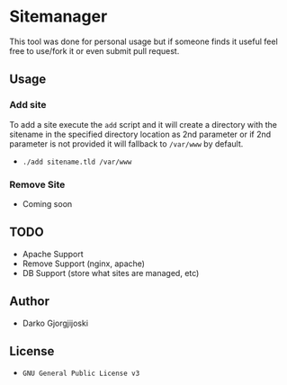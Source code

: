 # Sitemanager 

This tool was done for personal usage but if someone finds it useful feel free to use/fork it or even submit pull request.

## Usage

### Add site
To add a site execute the `add` script and it will create a directory with the sitename in the specified directory location as 2nd parameter or if 2nd parameter is not provided it will fallback to `/var/www` by default.
- `./add sitename.tld /var/www`

### Remove Site
- Coming soon

## TODO
- Apache Support
- Remove Support (nginx, apache)
- DB Support (store what sites are managed, etc)

## Author
- Darko Gjorgjijoski

## License
- `GNU General Public License v3`
